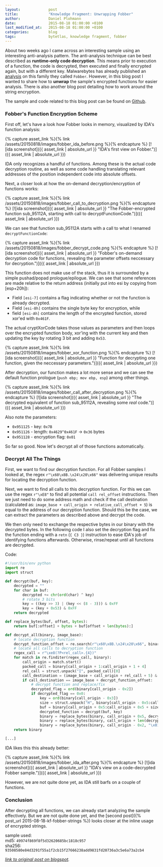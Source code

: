 ```yaml
---
layout:             post
title:              "Knowledge Fragment: Unwrapping Fobber"
author:             Daniel Plohmann
date:               2015-08-18 01:00:00 +0100
last_modified_at:   2015-08-18 01:00:00 +0100
categories:         blog
tags:               bytetlas, knowledge fragment, fobber
---
```


About two weeks ago I came across an interesting sample using an interesting anti-analysis pattern.
The anti-analysis technique can be best described as **runtime-only code decryption**. This means prior to execution of a function, the code is decrypted, then executed and finally encrypted again, but with a different key.
Malwarebytes has already published an [analysis][blog malwarebytes] on this family they called `Fobber`.
However, in this blog post I wanted to share how to **unwrap** the sample's encrypted functions for easier analysis. There is also another blog post detailing how to work around the string encryption.

The sample and code related to this blog post can be found on [Github][github data].

### Fobber's Function Encryption Scheme

First off, let's have a look how Fobber looks in memory, visualized by IDA's function analysis:

{% capture asset_link %}{% link /assets/20150818/images/fobber_ida_before.png %}{% endcapture %}
[![ida screenshot]({{ asset_link | absolute_url }} "IDA's first view on Fobber.")]({{ asset_link | absolute_url }})

IDA only recognizes a handful of functions. Among these is the actual code decryption routine, as well as some code handling translating relevant addresses of the position independent code into absolute offsets.

Next, a closer look at how the on-demand decryption/encryption of functions works:

{% capture asset_link %}{% link /assets/20150818/images/fobber_call_to_decryption.png %}{% endcapture %}
[![ida screenshot]({{ asset_link | absolute_url }} "The Fobber-encrypted function sub_95112A, starting with call to decryptFunctionCode.")]({{ asset_link | absolute_url }})

We can see that function sub_95112A starts with a call to what I renamed `decryptFunctionCode`:

{% capture asset_link %}{% link /assets/20150818/images/fobber_decrypt_code.png %}{% endcapture %}
[![ida screenshot]({{ asset_link | absolute_url }} "Fobber's on-demand decryption code for functions, revealing the parameter offsets neccessary for decryption.")]({{ asset_link | absolute_url }})

This function does not make use of the stack, thus it is surrounded by a simple pushad/popad prologue/epilogue. We can see that some references are made relative to the return address (initially put into esi by copying from [esp+20h]):
 * Field `[esi-7]` contains a flag indicating whether or not the function is already decrypted. 
 * Field `[esi-8h]` contains the single byte key for encryption, while 
 * field `[esi-Ah]` contains the length of the encrypted function, stored xor'ed with `0x461F`.

The actual cryptXorCode takes those values as parameters and then loops over the encrypted function body, xor'ing with the current key and then updating the key by rotating 3 bit and adding `0x53`.

{% capture asset_link %}{% link /assets/20150818/images/fobber_xor_function.png %}{% endcapture %}
[![ida screenshot]({{ asset_link | absolute_url }} "Function for decrypting one function, given the neccessary parameters.")]({{ asset_link | absolute_url }})

After decryption, our function makes a lot more sense and we can see the default function prologue (`push ebp; mov ebp, esp`) among other things.

{% capture asset_link %}{% link /assets/20150818/images/fobber_call_after_decryption.png %}{% endcapture %}
[![ida screenshot]({{ asset_link | absolute_url }} "The decrypted equivalent of function sub_95112A, revealing some *real* code.")]({{ asset_link | absolute_url }})

Also note the parameters:
 * `0x951125` - key: `0x7B`
 * `0x951126` - length: `0x4629^0x461F` -> `0x36` bytes
 * `0x951128` - encryption flag: `0x01`

So far so good. Now let's decrypt all of those functions automatically.

### Decrypt All The Things

First, we want to find our decryption function. For all Fobber samples I looked at, the regex `r"\x60\x8B.\x24\x20\x66"` was delivering unique results for locating the decryption function.

Next, we want to find all calls to this decryption function. For this we can use the regex `r"\xE8"` to find all potential `call rel_offset` instructions.
Then we just need to do some address math and check if the call destination (calculated as: `image_base + call_origin + relative_call_offset + 5`) is equal to the address of our decryption function.
Should this be the case, we can extract the parameters as described above and decrypt the code.

We then only need to exchange the respective bytes in our binary with the decrypted bytes. In the following code I also set the decryption flag and fix the function ending with a `retn` (`{ C3 }`) instruction to ease IDA's job of identifying functions afterwards. Otherwise, rinse/repeat until all functions are decrypted.

Code:
```python
#!/usr/bin/env python
import re
import struct

def decrypt(buf, key):
    decrypted = ""
    for char in buf:
        decrypted += chr(ord(char) ^ key)
        # rotate 3 bits
        key = ((key >> 3) | (key << (8 - 3))) & 0xFF
        key = (key + 0x53) & 0xFF
    return decrypted

def replace_bytes(buf, offset, bytes):
    return buf[:offset] + bytes + buf[offset + len(bytes):]

def decrypt_all(binary, image_base):
    # locate decryption function
    decrypt_function_offset = re.search(r"\x60\x8B.\x24\x20\x66", binary).start()
    # locate all calls to decryption function
    regex_call = r"\xe8(?P<rel_call>.{4})"
    for match in re.finditer(regex_call, binary):
        call_origin = match.start()
        packed_call = binary[call_origin + 1:call_origin + 1 + 4]
        rel_call = struct.unpack("I", packed_call)[0]
        call_destination = (image_base + call_origin + rel_call + 5) & 0xFFFFFFFF
        if call_destination == image_base + decrypt_function_offset:
            # decrypt function and replace/fix
            decrypted_flag = ord(binary[call_origin - 0x2])
            if decrypted_flag == 0x0:
                key = ord(binary[call_origin - 0x3])
                size = struct.unpack("H", binary[call_origin - 0x5:call_origin - 0x3])[0] ^ 0x461F
                buf = binary[call_origin + 0x5:call_origin + 0x5 + size]
                decrypted_function = decrypt(buf, key)
                binary = replace_bytes(binary, call_origin + 0x5, decrypted_function)
                binary = replace_bytes(binary, call_origin + len(decrypted_function), "\xC3")
                binary = replace_bytes(binary, call_origin - 0x2, "\x01")
    return binary

[...]
```

IDA likes this this already better:

{% capture asset_link %}{% link /assets/20150818/images/fobber_ida_after.png %}{% endcapture %}
[![ida screenshot]({{ asset_link | absolute_url }} "IDA's view on a code-decrypted Fobber sample.")]({{ asset_link | absolute_url }})

However, we are not quite done yet, as IDA still barfs on a couple of functions.

### Conclusion

After decrypting all functions, we can already start analyzing the sample effectively.
But we are not quite done yet, and the [second post]({% post_url 2015-08-18-kf-fobber-strings %}) looks closer at the inline usage of encrypted strings.

sample used:  
md5: `49974f869f8f5d32620685bc1818c957`  
sha256: `93508580e84d3291f55a1f2cb15f27666238add9831fd20736a3c5e6a73a2cb4`

*[link to original post on blogspot][blogspot post].*

[github data]: https://github.com/danielplohmann/danielplohmann.github.io/tree/master/assets/20150818
[blog malwarebytes]: https://blog.malwarebytes.com/threat-analysis/2015/06/elusive-hanjuan-ek-caught-in-new-malvertising-campaign/
[blogspot post]: http://byte-atlas.blogspot.com/2015/08/knowledge-fragment-unwrapping-fobber.html